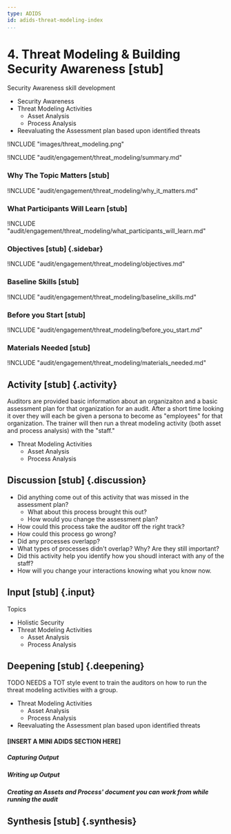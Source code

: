 ```yaml
---
type: ADIDS
id: adids-threat-modeling-index
...
```


# 4. Threat Modeling & Building Security Awareness  [stub]

Security Awareness skill development

  * Security Awareness
  * Threat Modeling Activities
    * Asset Analysis
    * Process Analysis
  * Reevaluating the Assessment plan based upon identified threats

!INCLUDE "images/threat_modeling.png"

!INCLUDE "audit/engagement/threat_modeling/summary.md"

### Why The Topic Matters [stub]

!INCLUDE "audit/engagement/threat_modeling/why_it_matters.md"

### What Participants Will Learn [stub]

!INCLUDE "audit/engagement/threat_modeling/what_participants_will_learn.md"

### Objectives [stub] {.sidebar}

!INCLUDE "audit/engagement/threat_modeling/objectives.md"

### Baseline Skills [stub]

!INCLUDE "audit/engagement/threat_modeling/baseline_skills.md"

### Before you Start [stub]

<?trainer resources?>
!INCLUDE "audit/engagement/threat_modeling/before_you_start.md"

### Materials Needed [stub]

!INCLUDE "audit/engagement/threat_modeling/materials_needed.md"

## Activity  [stub] {.activity}

<?The activities focus on introducing the user to the scope of this threat or section using an activity that lets them explore the concept without the tool so that they can start tool usage with an existing set of use cases in mind.?>

Auditors are provided basic information about an organizaiton and a basic assessment plan for that organization for an audit.  After a short time looking it over they will each be given a persona to become as "employees" for that organization. The trainer will then run a threat modeling activity (both asset and process analysis) with the "staff."

  * Threat Modeling Activities
    * Asset Analysis
    * Process Analysis

## Discussion  [stub] {.discussion}

<?SAFETAG specific:?>

  * Did anything come out of this activity that was missed in the assessment plan?
    * What about this process brought this out?
	* How would you change the assessment plan?
  * How could this process take the auditor off the right track?
  * How could this process go wrong?
  * Did any processes overlapp?
  * What types of processes didn't overlap? Why? Are they still important?
  * Did this activity help you identify how you shoudl interact with any of the staff?
  * How will you change your interactions knowing what you know now.

## Input  [stub] {.input}

<?This is usually the lecture part of the session. The trainer presents on issues, sub-topics and more advanced concepts related to focus of the session.?>

Topics

  * Holistic Security
  * Threat Modeling Activities
    * Asset Analysis
    * Process Analysis

## Deepening  [stub] {.deepening}

<?This is the the hands-on segment of a session.?>

TODO NEEDS a TOT style event to train the auditors on how to run the threat modeling activities with a group.

  * Threat Modeling Activities
    * Asset Analysis
    * Process Analysis
  * Reevaluating the Assessment plan based upon identified threats

#### [INSERT A MINI ADIDS SECTION HERE]

##### Capturing Output

##### Writing up Output

##### Creating an Assets and Process' document you can work from while running the audit


## Synthesis [stub] {.synthesis}

<?A good training habit is to always summarize the session. Talk about what happened in the session, some of the results of the discussion, what issues were discussed, what solutions were made, and give some more time for participants to ask more questions before the session is closed.?>
